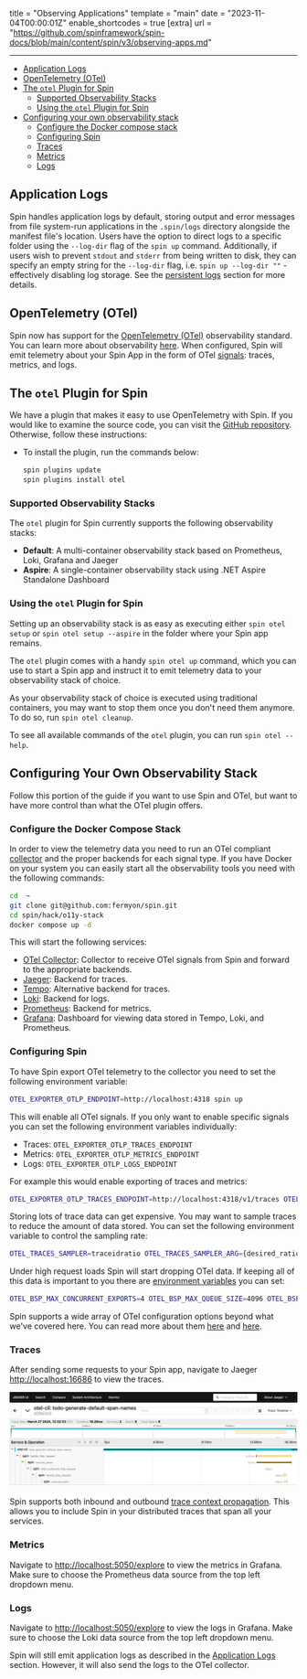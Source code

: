 title = "Observing Applications"
template = "main"
date = "2023-11-04T00:00:01Z"
enable_shortcodes = true
[extra]
url = "https://github.com/spinframework/spin-docs/blob/main/content/spin/v3/observing-apps.md"

---

- [Application Logs](#application-logs)
- [OpenTelemetry (OTel)](#opentelemetry-otel)
- [The `otel` Plugin for Spin](#the-otel-plugin-for-spin)
  - [Supported Observability Stacks](#supported-observability-stacks)
  - [Using the `otel` Plugin for Spin](#using-the-otel-plugin-for-spin)
- [Configuring your own observability stack](#configuring-your-own-observability-stack)
  - [Configure the Docker compose stack](#configure-the-docker-compose-stack)
  - [Configuring Spin](#configuring-spin)
  - [Traces](#traces)
  - [Metrics](#metrics)
  - [Logs](#logs)

## Application Logs

Spin handles application logs by default, storing output and error messages from file system-run applications in the `.spin/logs` directory alongside the manifest file's location. Users have the option to direct logs to a specific folder using the `--log-dir` flag of the `spin up` command. Additionally, if users wish to prevent `stdout` and `stderr` from being written to disk, they can specify an empty string for the `--log-dir` flag, i.e. `spin up --log-dir ""` - effectively disabling log storage. See the [persistent logs](./running-apps#persistent-logs) section for more details.

## OpenTelemetry (OTel)

Spin now has support for the [OpenTelemetry (OTel)](https://opentelemetry.io/) observability standard. You can learn more about observability [here](https://opentelemetry.io/docs/concepts/observability-primer/). When configured, Spin will emit telemetry about your Spin App in the form of OTel [signals](https://opentelemetry.io/docs/concepts/signals/): traces, metrics, and logs.

## The `otel` Plugin for Spin

We have a plugin that makes it easy to use OpenTelemetry with Spin. If you would like to examine the source code, you can visit the [GitHub repository](https://github.com/fermyon/otel-plugin). Otherwise, follow these instructions:

- To install the plugin, run the commands below:

  ```sh
  spin plugins update
  spin plugins install otel
  ```

### Supported Observability Stacks

The `otel` plugin for Spin currently supports the following observability stacks:

- **Default**: A multi-container observability stack based on Prometheus, Loki, Grafana and Jaeger
- **Aspire**: A single-container observability stack using .NET Aspire Standalone Dashboard

### Using the `otel` Plugin for Spin

Setting up an observability stack is as easy as executing either `spin otel setup` or `spin otel setup --aspire` in the folder where your Spin app remains. 

The `otel` plugin comes with a handy `spin otel up` command, which you can use to start a Spin app and instruct it to emit telemetry data to your observability stack of choice.

As your observability stack of choice is executed using traditional containers, you may want to stop them once you don't need them anymore. To do so, run `spin otel cleanup`.

To see all available commands of the `otel` plugin, you can run `spin otel --help`.

## Configuring Your Own Observability Stack

Follow this portion of the guide if you want to use Spin and OTel, but want to have more control than what the OTel plugin offers.

### Configure the Docker Compose Stack

In order to view the telemetry data you need to run an OTel compliant [collector](https://opentelemetry.io/docs/collector/) and the proper backends for each signal type. If you have Docker on your system you can easily start all the observability tools you need with the following commands:

```sh
cd  ~
git clone git@github.com:fermyon/spin.git
cd spin/hack/o11y-stack
docker compose up -d
```

This will start the following services:

- [OTel Collector](https://opentelemetry.io/docs/collector/): Collector to receive OTel signals from Spin and forward to the appropriate backends.
- [Jaeger](https://www.jaegertracing.io/): Backend for traces.
- [Tempo](https://grafana.com/oss/tempo/): Alternative backend for traces.
- [Loki](https://grafana.com/oss/loki/): Backend for logs.
- [Prometheus](https://prometheus.io/): Backend for metrics.
- [Grafana](https://grafana.com/oss/grafana/): Dashboard for viewing data stored in Tempo, Loki, and Prometheus.

### Configuring Spin

To have Spin export OTel telemetry to the collector you need to set the following environment variable:

```sh
OTEL_EXPORTER_OTLP_ENDPOINT=http://localhost:4318 spin up
```

This will enable all OTel signals. If you only want to enable specific signals you can set the following environment variables individually:

- Traces: `OTEL_EXPORTER_OTLP_TRACES_ENDPOINT`
- Metrics: `OTEL_EXPORTER_OTLP_METRICS_ENDPOINT`
- Logs: `OTEL_EXPORTER_OTLP_LOGS_ENDPOINT`

For example this would enable exporting of traces and metrics:

```sh
OTEL_EXPORTER_OTLP_TRACES_ENDPOINT=http://localhost:4318/v1/traces OTEL_EXPORTER_OTLP_METRICS_ENDPOINT=http://localhost:4318/v1/metrics spin up
```

Storing lots of trace data can get expensive. You may want to sample traces to reduce the amount of data stored. You can set the following environment variable to control the sampling rate:

```sh
OTEL_TRACES_SAMPLER=traceidratio OTEL_TRACES_SAMPLER_ARG={desired_ratio} OTEL_EXPORTER_OTLP_ENDPOINT=http://localhost:4318 spin up
```

Under high request loads Spin will start dropping OTel data. If keeping all of this data is important to you there are [environment variables](https://opentelemetry.io/docs/specs/otel/configuration/sdk-environment-variables/#batch-span-processor) you can set:

```sh
OTEL_BSP_MAX_CONCURRENT_EXPORTS=4 OTEL_BSP_MAX_QUEUE_SIZE=4096 OTEL_BSP_SCHEDULE_DELAY=1000 OTEL_EXPORTER_OTLP_ENDPOINT=http://localhost:4318 spin up
```

Spin supports a wide array of OTel configuration options beyond what we've covered here. You can read more about them [here](https://opentelemetry.io/docs/specs/otel/protocol/exporter/) and [here](https://opentelemetry.io/docs/specs/otel/configuration/sdk-environment-variables/#general-sdk-configuration).

### Traces

After sending some requests to your Spin app, navigate to Jaeger [http://localhost:16686](http://localhost:16686) to view the traces.

![Traces from app](/static/image/jaeger-traces.png)

Spin supports both inbound and outbound [trace context propagation](https://opentelemetry.io/docs/concepts/context-propagation/). This allows you to include Spin in your distributed traces that span all your services.

### Metrics

Navigate to [http://localhost:5050/explore](http://localhost:5050/explore) to view the metrics in Grafana. Make sure to choose the Prometheus data source from the top left dropdown menu.

### Logs

Navigate to [http://localhost:5050/explore](http://localhost:5050/explore) to view the logs in Grafana. Make sure to choose the Loki data source from the top left dropdown menu.

Spin will still emit application logs as described in the [Application Logs](#application-logs) section. However, it will also send the logs to the OTel collector.
